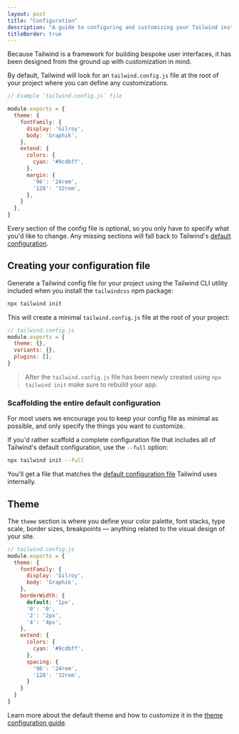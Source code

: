 ```yaml
---
layout: post
title: "Configuration"
description: "A guide to configuring and customizing your Tailwind installation."
titleBorder: true
---
```


Because Tailwind is a framework for building bespoke user interfaces, it has been designed from the ground up with customization in mind.

By default, Tailwind will look for an `tailwind.config.js` file at the root of your project where you can define any customizations.

```js
// Example `tailwind.config.js` file

module.exports = {
  theme: {
    fontFamily: {
      display: 'Gilroy',
      body: 'Graphik',
    },
    extend: {
      colors: {
        cyan: '#9cdbff',
      },
      margin: {
        '96': '24rem',
        '128': '32rem',
      },
    }
  },
}
```

Every section of the config file is optional, so you only have to specify what you'd like to change. Any missing sections will fall back to Tailwind's [default configuration](https://github.com/tailwindcss/tailwindcss/blob/master/stubs/defaultConfig.stub.js).

## Creating your configuration file

Generate a Tailwind config file for your project using the Tailwind CLI utility included when you install the `tailwindcss` npm package:

```bash
npx tailwind init
```

This will create a minimal `tailwind.config.js` file at the root of your project:

```js
// tailwind.config.js
module.exports = {
  theme: {},
  variants: {},
  plugins: [],
}
```

> After the `tailwind.config.js` file has been newly created using `npx tailwind init` make sure to rebuild your app.

### Scaffolding the entire default configuration

For most users we encourage you to keep your config file as minimal as possible, and only specify the things you want to customize.

If you'd rather scaffold a complete configuration file that includes all of Tailwind's default configuration, use the `--full` option:

```bash
npx tailwind init --full
```

You'll get a file that matches the [default configuration file](https://github.com/tailwindcss/tailwindcss/blob/master/stubs/defaultConfig.stub.js) Tailwind uses internally.

## Theme

The `theme` section is where you define your color palette, font stacks, type scale, border sizes, breakpoints — anything related to the visual design of your site.

```js
// tailwind.config.js
module.exports = {
  theme: {
    fontFamily: {
      display: 'Gilroy',
      body: 'Graphik',
    },
    borderWidth: {
      default: '1px',
      '0': '0',
      '2': '2px',
      '4': '4px',
    },
    extend: {
      colors: {
        cyan: '#9cdbff',
      },
      spacing: {
        '96': '24rem',
        '128': '32rem',
      }
    }
  }
}
```

Learn more about the default theme and how to customize it in the [theme configuration guide](https://tvke.github.io/react-native-tailwindcss/docs/theme).
